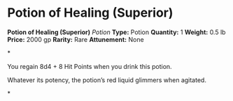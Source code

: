 # Potion of Healing (Superior)

**Potion of Healing (Superior)**
_Potion_
**Type:** Potion
**Quantity:** 1
**Weight:** 0.5 lb
**Price:** 2000 gp
**Rarity:** Rare
**Attunement:** None

*<p>You regain 8d4 + 8 Hit Points when you drink this potion.

Whatever its potency, the potion’s red liquid glimmers when agitated.</p>*
